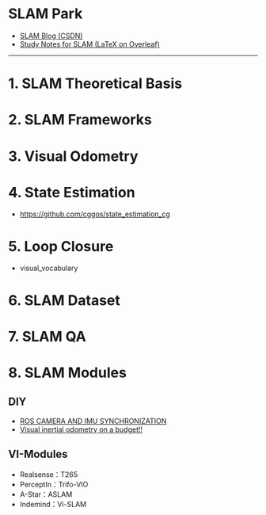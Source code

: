 # SLAM Park

* [SLAM Blog (CSDN)](https://blog.csdn.net/u011178262/article/category/7456224)
* [Study Notes for SLAM (LaTeX on Overleaf)](https://www.overleaf.com/read/gtmwqbvfctkn)

-----

# 1. SLAM Theoretical Basis

# 2. SLAM Frameworks

# 3. Visual Odometry

# 4. State Estimation

* https://github.com/cggos/state_estimation_cg

# 5. Loop Closure

* visual_vocabulary

# 6. SLAM Dataset

# 7. SLAM QA

# 8. SLAM Modules

## DIY

* [ROS CAMERA AND IMU SYNCHRONIZATION](http://grauonline.de/wordpress/?page_id=1951)
* [Visual inertial odometry on a budget!!](https://riccardogiubilato.github.io/visual/odometry/2017/12/12/Visual-Inertial-Odometry-On-A-Budget.html)

## VI-Modules

* Realsense：T265
* PerceptIn：Trifo-VIO
* A-Star：ASLAM
* Indemind：Vi-SLAM

